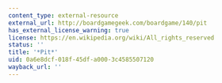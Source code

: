 ```yaml
---
content_type: external-resource
external_url: http://boardgamegeek.com/boardgame/140/pit
has_external_license_warning: true
license: https://en.wikipedia.org/wiki/All_rights_reserved
status: ''
title: '*Pit*'
uid: 0a6e8dcf-018f-45df-a000-3c4585507120
wayback_url: ''
---
```

